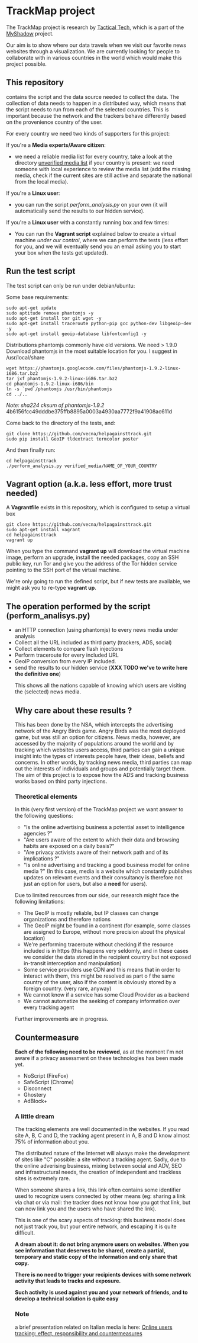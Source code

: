 # TrackMap project

The TrackMap project is research by [Tactical Tech](http://www.tacticaltech.org), which is a part of the [MyShadow](http://myshadow.org) project.

Our aim is to show where our data travels when we visit our favorite news websites through a visualization. We are currently looking for people to collaborate with in various countries in the world which would make this project possible.

## This repository

contains the script and the data source needed to collect the data. 
The collection of data needs to happen in a distributed way, which means that the script needs to run from each of the selected countries. This is important because the network and the trackers behave differently based on the provenience country of the user. 

For every country we need two kinds of supporters for this project:

If you're a **Media experts/Aware citizen**:

  * we need a reliable media list for every country, take a look at the directory [unverified media list](https://github.com/vecna/helpagainsttrack/tree/master/unverified_media_list) if your country is present: we need someone with local experience to review the media list (add the missing media, check if the current sites are still active and separate the national from the local media).

If you're a **Linux user**:

  * you can run the script *perform\_analysis.py* on your own (it will automatically send the results to our hidden service). 

If you're a **Linux user** with a constantly running box and few times:

  * You can run the **Vagrant script** explained  below to create a virtual machine _under our control_, where we can perform the tests (less effort for you, and we will eventually send you an email asking you to start your box when the tests get updated).

## Run the test script

The test script can only be run under debian/ubuntu:

Some base requirements:

    sudo apt-get update
    sudo aptitude remove phantomjs -y
    sudo apt-get install tor git wget -y
    sudo apt-get install traceroute python-pip gcc python-dev libgeoip-dev -y
    sudo apt-get install geoip-database libfontconfig1 -y

Distributions phantomjs commonly have old versions. We need > 1.9.0
Download phantomjs in the most suitable location for you. I suggest in /usr/local/share

    wget https://phantomjs.googlecode.com/files/phantomjs-1.9.2-linux-i686.tar.bz2 
    tar jxf phantomjs-1.9.2-linux-i686.tar.bz2 
    cd phantomjs-1.9.2-linux-i686/bin
    ln -s `pwd`/phantomjs /usr/bin/phantomjs
    cd ../..

*Note: sha224 cksum of phantomjs-1.9.2* 4b6156fcc49dddbe375ffb8895a0003a4930aa7772f9a41908ac611d

Come back to the directory of the tests, and:

    git clone https://github.com/vecna/helpagainsttrack.git
    sudo pip install GeoIP tldextract termcolor poster

And then finally run:

    cd helpagainsttrack
    ./perform_analysis.py verified_media/NAME_OF_YOUR_COUNTRY


## Vagrant option (a.k.a. less effort, more trust needed)

A **Vagrantfile** exists in this repository, which is configured to setup a virtual
box

    git clone https://github.com/vecna/helpagainsttrack.git
    sudo apt-get install vagrant
    cd helpagainsttrack
    vagrant up


When you type the command **vagrant up** will download the virtual machine image,
perform an upgrade, install the needed packages, copy an SSH public key, run Tor 
and give you the address of the Tor hidden service pointing to the SSH port of 
the virtual machine.

We're only going to run the defined script, but if new tests are available,
we might ask you to re-type **vagrant up**.


## The operation performed by the script (perform\_analisys.py)

  * an HTTP connection (using phantomjs) to every news media under analysis
  * Collect all the URL included as third party (trackers, ADS, social)
  * Collect <object> elements to compare flash injections
  * Perform traceroute for every included URL 
  * GeoIP conversion from every IP included.
  * send the results to our hidden service (**XXX TODO we've to write here the definitive one**)

This shows all the nations capable of knowing which users are visiting the (selected) news media.

## Why care about these results ?

This has been done by the NSA, which intercepts the advertising network of the Angry Birds
game. Angry Birds was the most deployed game, but was still an option for citizens. News media, however, are accessed by the majority of populations around the world and by tracking which websites users access, third parties can gain a unique insight into the types of interests people have, their ideas, beliefs and concerns. In other words, by tracking news media, third parties can map out the interests of individuals and groups and potentially target them. The aim of this project is to expose how the ADS and tracking business works based on third party injections.


### Theoretical elements

In this (very first version) of the TrackMap project we want answer to the following questions:

  * "Is the online advertising business a potential asset to intelligence agencies ?"
  * "Are users aware of the extent to which their data and browsing habits are exposed on a daily basis?"
  * "Are privacy activists aware of their network path and of its implications ?"
  * "Is online advertising and tracking a good business model for online media ?" (In this case, media is a website which constantly publishes updates on relevant events and their consultancy is therefore not just an option for users, but also a **need** for users).

Due to limited resources from our side, our research might face the following limitations:

  * The GeoIP is mostly reliable, but IP classes can change organizations and therefore nations
  * The GeoIP might be found in a continent (for example, some classes are assigned to Europe, without more precision about the physical location)
  * We're performing traceroute without checking if the resource included is in https (this happens very seldomly, and in these cases we consider the data stored in the recipient country but not exposed in-transit interception and manipulation)
  * Some service providers use CDN and this means that in order to interact with them, this might be resolved as part o
f the same country of the user, also if the content is obviously stored by a foreign country. (very rare, anyway)
  * We cannot know if a service has some Cloud Provider as a backend
  * We cannot automatize the seeking of company information over every tracking agent

Further improvements are in progress.


## Countermeasure

**Each of the following need to be reviewed**, as at the moment I'm not aware if a privacy assessment on these technologies has been made yet.

  * NoScript (FireFox)
  * SafeScript (Chrome)
  * Disconnect
  * Ghostery 
  * AdBlock+

### A little dream

The tracking elements are well documented in the websites. 
If you read site A, B, C and D, the tracking agent present in A, B and D know almost 
75% of information about you.

The distributed nature of the Internet will always make the development of sites like "C" possible: a site without a tracking agent. 
Sadly, due to the online adverising business, mixing between social and ADV, SEO and 
infrastructural needs, the creation of independent and trackless sites is extremely rare.

When someone shares a link, this link often contains some identifier used to recognize users 
connected by other means (eg: sharing a link via chat or via mail: the tracker does not know how 
you got that link, but can now link you and the users who have shared the link).

This is one of the scary aspects of tracking: this business model does not just track you, but your entire network, and escaping it is quite difficult.

**A dream about it: do not bring anymore users on websites. When you see information that deserves to be shared, create a partial, temporary and static copy of the information and only share that copy.**

**There is no need to trigger your recipients devices with some network activity that leads to tracks and exposure.**

**Such activity is used against you and your network of friends, and to develop a technical solution is quite easy**


### Note

a brief presentation related on Italian media is here: [Online users tracking: effect, responsibility and countermeasures](http://vecna.github.io)

